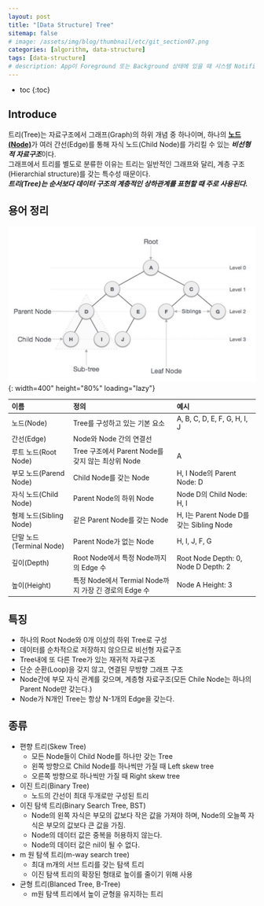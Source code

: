 ```yaml
---
layout: post
title: "[Data Structure] Tree"
sitemap: false
# image: /assets/img/blog/thumbnail/etc/git_section07.png
categories: [algorithm, data-structure]
tags: [data-structure]
# description: App이 Foreground 또는 Background 상태에 있을 때 시스템 Notification에 응답하고 기타 중요 시스템관련 이벤트를 처리한다.
---
```


* toc
{:toc}

## Introduce
트리(Tree)는 자료구조에서 그래프(Graph)의 하위 개념 중 하나이며, 하나의 [**노드(Node)**](https://tjdrb3807.github.io/algorithm/data-structure/2024-11-18-linked-list/#node)가 여러 간선(Edge)를 통해 자식 노드(Child Node)를 가리킬 수 있는 ***비선형적 자료구조***이다.    
그래프에서 트리를 별도로 분류한 이유는 트리는 일반적인 그래프와 달리, 계층 구조(Hierarchial structure)를 갖는 특수성 때문이다.    
***트리(Tree)는 순서보다 데이터 구조의 계층적인 상하관계를 표현할 때 주로 사용된다.***

## 용어 정리
![Memory-structure image](/assets/img/blog/data_structure/tree_image01.png){: width=400" height="80%" loading="lazy"}

|이름|정의|예시|
|:---|:---|:---|
|노드(Node)|Tree를 구성하고 있는 기본 요소|A, B, C, D, E, F, G, H, I, J|
|간선(Edge)|Node와 Node 간의 연결선||
|루트 노드(Root Node)|Tree 구조에서 Parent Node를 갖지 않는 최상위 Node|A|
|부모 노드(Parend Node)|Child Node를 갖는 Node|H, I Node의 Parent Node: D|
|자식 노드(Child Node)|Parent Node의 하위 Node|Node D의 Child Node: H, I|
|형제 노드(Sibling Node)|같은 Parent Node를 갖는 Node|H, I는 Parent Node D를 갖는 Sibling Node|
|단말 노드(Terminal Node)|Parent Node가 없는 Node|H, I, J, F, G|
|깊이(Depth)|Root Node에서 특정 Node까지의 Edge 수|Root Node Depth: 0, Node D Depth: 2|
|높이(Height)|특정 Node에서 Termial Node까지 가장 긴 경로의 Edge 수|Node A Height: 3|

## 특징
* 하나의 Root Node와 0개 이상의 하위 Tree로 구성
* 데이터를 순차적으로 저장하지 않으므로 비선형 자료구조
* Tree내에 또 다른 Tree가 있는 재귀적 자료구조
* 단순 순환(Loop)을 갖지 않고, 연결된 무방향 그래프 구조
* Node간에 부모 자식 관계를 갖으며, 계층형 자료구조(모든 Chile Node는 하나의 Parent Node만 갖는다.)
* Node가 N개인 Tree는 항상 N-1개의 Edge을 갖는다.

## 종류
* 편향 트리(Skew Tree)
  * 모든 Node들이 Child Node를 하나만 갖는 Tree
  * 왼쪽 방향으로 Child Node를 하나씩만 가질 때 Left skew tree
  * 오른쪽 방향으로 하나씩만 가질 때 Right skew tree
* 이진 트리(Binary Tree)
  * 노드의 간선이 최대 두개로만 구성된 트리
* 이진 탐색 트리(Binary Search Tree, BST)
  * Node의 왼쪽 자식은 부모의 값보다 작은 값을 가져야 하며, Node의 오늘쪽 자식은 부모의 값보다 큰 값을 가짐.
  * Node의 데이터 값은 중복을 허용하지 않는다.
  * Node의 데이터 값은 nil이 될 수 없다.
* m 원 탐색 트리(m-way search tree)
  * 최대 m개의 서브 트리를 갖는 탐색 트리
  * 이진 탐색 트리의 확장된 형태로 높이를 줄이기 위해 사용
* 균형 트리(Blanced Tree, B-Tree)
  * m원 탐색 트리에서 높이 균형을 유지하는 트리
